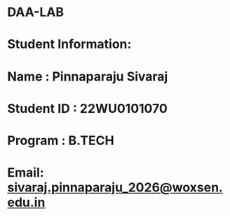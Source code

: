 # DAA-LAB
# Student Information:
# Name : Pinnaparaju Sivaraj
# Student ID : 22WU0101070
# Program : B.TECH
# Email: sivaraj.pinnaparaju_2026@woxsen.edu.in
